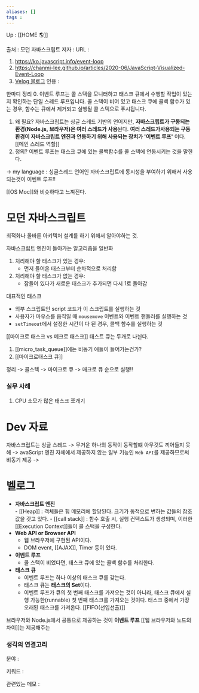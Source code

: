 ```yaml
---
aliases: []
tags : 
---
```

Up : [[HOME 🌎]]

출처 : 모던 자바스크립트 
저자 :
URL : 
1. https://ko.javascript.info/event-loop
2. https://chanmi-lee.github.io/articles/2020-06/JavaScript-Visualized-Event-Loop
3. [Velog 블로그](https://velog.io/@yejineee/%EC%9D%B4%EB%B2%A4%ED%8A%B8-%EB%A3%A8%ED%94%84%EC%99%80-%ED%83%9C%EC%8A%A4%ED%81%AC-%ED%81%90-%EB%A7%88%EC%9D%B4%ED%81%AC%EB%A1%9C-%ED%83%9C%EC%8A%A4%ED%81%AC-%EB%A7%A4%ED%81%AC%EB%A1%9C-%ED%83%9C%EC%8A%A4%ED%81%AC-g6f0joxx)
인용 : 

한마디 정리 
0. 이벤트 루프는 콜 스택을 모니터하고 태스크 큐에서 수행할 작업이 있는지 확인하는 단일 스레드 루프입니다. 콜 스택이 비어 있고 태스크 큐에 콜백 함수가 있는 경우, 함수는 큐에서 제거되고 실행될 콜 스택으로 푸시됩니다.

1. 왜 필요?  자바스크립트는 싱글 스레드 기반의 언어지만, **자바스크립트가 구동되는 환경(Node.js, 브라우저)은 여러 스레드가 사용**된다. **여러 스레드가사용되는 구동 환경이 자바스크립트 엔진과 연동하기 위해 사용되는 장치가 '이벤트 루프'** 이다. [[메인 스레드 역할]]
3. 정의?  이벤트 루프는 태스크 큐에 있는 콜백함수를 콜 스택에 연동시키는 것을 말한다. 

-> my language : 싱글스레드 언어인 자바스크립트에 동시성을 부여하기 위해서 사용되는것이 이벤트 루프!! 

[[OS Moc]]와 비슷하다고 느껴진다.
# 모던 자바스크립트


최적화나 올바른 아키텍처 설계를 하기 위해서 알아야하는 것. 

자바스크립트 엔진이 돌아가는 알고리즘을 일반화

1.  처리해야 할 태스크가 있는 경우:
    -   먼저 들어온 태스크부터 순차적으로 처리함
2.  처리해야 할 태스크가 없는 경우:
    -   잠들어 있다가 새로운 태스크가 추가되면 다시 1로 돌아감

대표적인 태스크 
-   외부 스크립트인 script 코드가 이 스크립트를 실행하는 것
-   사용자가 마우스를 움직일 때 `mousemove` 이벤트와 이벤트 핸들러를 실행하는 것
-   `setTimeout`에서 설정한 시간이 다 된 경우, 콜백 함수를 실행하는 것

[[마이크로 태스크 vs 메크로 태스크]]
태스트 큐는 두개로 나뉜다.
1. [[micro_task_queue]]에는 비동기 애들이 들어가는건가? 
2. [[마이크로태스크 큐]]

정리 -> 콜스텍 -> 마이크로 큐 -> 매크로 큐 순으로 실행!! 

### 실무 사례 
1. CPU 소모가 많은 태스크 쪼개기 


# Dev 자료
자바스크립트는 싱글 스레드 -> 무거운 하나의 동작이 동작할떄 아무것도 끼어들지 못해 -> avaScript 엔진 자체에서 제공하지 않는 일부 기능인 `Web API`를 제공하므로써 비동기 제공 -> 



# 벨로그
-   **자바스크립트 엔진**  
    - [[Heap]] : 객체들은 힙 메모리에 할당된다. 크기가 동적으로 변하는 값들의 참조 값을 갖고 있다.
    - [[call stack]] : 함수 호출 시, 실행 컨텍스트가 생성되며, 이러한 [[Execution Context]]들이 콜 스택을 구성한다.
-   **Web API or Browser API**  
    - 웹 브라우저에 구현된 API이다.  
    - DOM event, [[AJAX]], Timer 등이 있다.
-   **이벤트 루프**  
    - 콜 스택이 비었다면, 태스크 큐에 있는 콜백 함수를 처리한다.
-   **태스크 큐**  
    - 이벤트 루프는 하나 이상의 태스크 큐를 갖는다.  
    - 태스크 큐는 **태스크의 Set**이다.  
    - 이벤트 루프가 큐의 첫 번째 태스크를 가져오는 것이 아니라, 태스크 큐에서 실행 가능한(runnable) 첫 번째 태스크를 가져오는 것이다. 태스크 중에서 가장 오래된 태스크를 가져온다. [[FIFO(선입선출)]]

브라우저와 Node.js에서 공통으로 제공하는 것이 **이벤트 루프**  [[웹 브라우저와 노드의 차이]]는 제공해주는 


### 생각의 연결고리
분야 :

키워드 :

관련있는 메모 :
